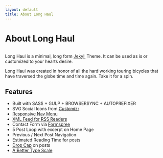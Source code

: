```yaml
---
layout: default
title: About Long Haul
---
```


<div class="post">
    <h1 class="pageTitle">About Long Haul</h1>
    <img src="{{ '/assets/img/touring.jpg' | prepend: site.baseurl }}" alt="">
    <p class="intro">Long Haul is a minimal, long form <a href="http://jekyllrb.com">Jekyll</a> Theme. It can be used as is or customized to your hearts desire.</p>
    <p>Long Haul was created in honor of all the hard working touring bicycles that have traversed the globe time and time again. Take it for a spin.</p>
    <h2>Features</h2>
    <ul>
        <li>Built with SASS + GULP + BROWSERSYNC + AUTOPREFIXER</li>
        <li>SVG Social Icons from <a href="http://customizr.net/icons/">Customizr</a></li>
        <li><a href="http://responsive-nav.com/">Responsive Nav Menu</a></li>
        <li><a href="https://github.com/snaptortoise/jekyll-rss-feeds">XML Feed for RSS Readers</a></li>
        <li>Contact Form via <a href="http://formspree.io/">Formspree</a></li>
        <li>5 Post Loop with excerpt on Home Page</li>
        <li>Previous / Next Post Navigation</li>
        <li>Estimated Reading Time for posts</li>
        <li><a href="https://github.com/adobe-webplatform/dropcap.js">Drop Cap</a> on posts</li>
        <li><a href="http://typecast.com/blog/a-more-modern-scale-for-web-typography">A Better Type Scale</a></li>
    </ul>
</div>

